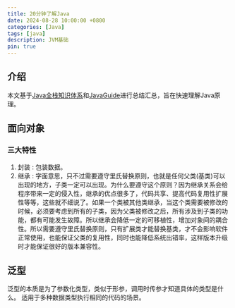 ```yaml
---
title: 20分钟了解Java
date: 2024-08-28 10:00:00 +0800
categories: [Java]
tags: [java]
description: JVM基础
pin: true
---
```


## 介绍
本文基于[Java全栈知识体系](https://pdai.tech/md/java/basic/java-basic-lan-basic.html)和[JavaGuide](https://javaguide.cn/java/basis/java-basic-questions-01.html)进行总结汇总，旨在快速理解Java原理。

## 面向对象

### 三大特性
1. 封装 : 包装数据。
2. 继承 : 字面意思，只不过需要遵守里氏替换原则，也就是任何父类(基类)可以出现的地方，子类一定可以出现。为什么要遵守这个原则？因为继承关系会给程序带来一定的侵入性，继承的优点很多了，代码共享、提高代码复用性扩展性等等，这些就不细说了。如果一个类被其他类继承，当这个类需要被修改的时候，必须要考虑到所有的子类，因为父类被修改之后，所有涉及到子类的功能，都有可能发生故障。所以继承会降低一定的可移植性，增加对象间的耦合性。所以需要遵守里氏替换原则，只有扩展类才能替换基类，才不会影响软件正常使用，也能保证父类的复用性，同时也能降低系统出错率，这样版本升级时才能保证很好的版本兼容性。

## 泛型
泛型的本质是为了参数化类型，类似于形参，调用时传参才知道具体的类型是什么。
适用于多种数据类型执行相同的代码的场景。
